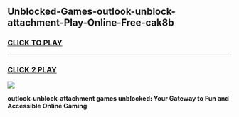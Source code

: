 
## Unblocked-Games-outlook-unblock-attachment-Play-Online-Free-cak8b
<h3>
<a href="https://premium76.site?title=outlook-unblock-attachment&ref=26A">CLICK TO PLAY</a></h3>
<hr>

<h3>
<a href="https://premium76.site?title=outlook-unblock-attachment&ref=26A">CLICK 2 PLAY</a>
  
</h3>

<a href="https://premium76.site?title=outlook-unblock-attachment&ref=26A"><img src="https://clearcache.store/games.png"></a>


**outlook-unblock-attachment games unblocked: Your Gateway to Fun and Accessible Online Gaming**
